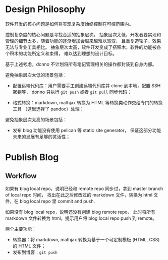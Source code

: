 # Design Philosophy

软件开发的核心问题是如何将实现复杂度始终控制在可控范围内。

控制复杂度的核心问题是寻找合适的抽象层次。
抽象层次太低，开发者要实现和管理的细节太多，随着功能的逐渐增加会越来越难以驾驭，
且重复造轮子，效果无法与专业工具相比。
抽象层次太高，软件开发变成了搭积木，软件的功能被各个积木的功能所定义和束缚，
难以达到理想的设计目标。

基于上述考虑，donno 不计划将所有笔记管理相关的操作都封装到自身内部。

避免抽象层次太低的场景包括：

* 配置远端代码库：用户需要手工创建远端代码库并 clone 到本地，配置 SSH 密钥等，
  donno 只执行 `git push` 或者 `git pull` 同步代码；

* 格式转换：markdown, mathjax 转换为 HTML 等转换类动作交给专门的转换工具
  （这里选择了 pandoc）处理；

避免抽象层次太高的场景包括：

* 发布 blog 功能没有使用 pelican 等 static site generator，
  保证这部分功能未来的发展有足够的灵活性；

# Publish Blog

## Workflow

如果有 blog local repo，说明已经和 remote repo 同步过，拿到 master branch of local repo 时间，
找出在此之后修改过的 markdown 文件，转换为 html 文件，在 blog local repo 里 commit and push.

如果没有 blog local repo，说明还没有创建 blog remote repo，
此时将所有 markdown 文件转换为 html，提示用户将 blog local repo push 到 remote。

两个主要功能：

* 转换器：将 markdown, mathjax 转换为基于一个可定制模板 (HTML, CSS) 的 HTML 文件；
* 发布到博客：`git push`

